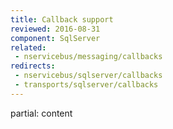 ```yaml
---
title: Callback support
reviewed: 2016-08-31
component: SqlServer
related:
 - nservicebus/messaging/callbacks
redirects:
 - nservicebus/sqlserver/callbacks
 - transports/sqlserver/callbacks
---
```


partial: content

